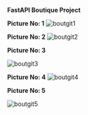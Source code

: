 **FastAPI Boutique Project**

**Picture No: 1**
![boutgit1](https://github.com/user-attachments/assets/0bb61ae6-7fc5-4897-8010-c647297f3bb8)

**Picture No: 2**
![boutgit2](https://github.com/user-attachments/assets/fc295cd1-1b05-42b4-8050-61651142c1ca)

**Picture No: 3**

![boutgit3](https://github.com/user-attachments/assets/bcd9ed04-edb5-46b2-928d-832da2c85a78)


**Picture No: 4**
![boutgit4](https://github.com/user-attachments/assets/624df306-e507-43f7-bb29-e235eb1dd5d7)

**Picture No: 5**

![boutgit5](https://github.com/user-attachments/assets/4d7e8902-d6c5-4150-90d5-a0835a0cca74)
